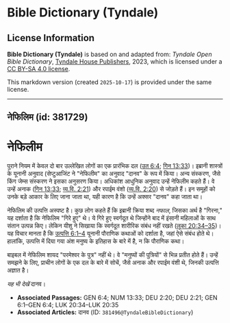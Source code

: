 # Bible Dictionary (Tyndale)

## License Information

**Bible Dictionary (Tyndale)** is based on and adapted from: _Tyndale Open Bible Dictionary_, [Tyndale House Publishers](https://tyndaleopenresources.com/), 2023, which is licensed under a [CC BY-SA 4.0 license](https://creativecommons.org/licenses/by-sa/4.0/legalcode.en).

This markdown version (created `2025-10-17`) is provided under the same license.



--------------------------------

## नेफिलिम (id: 381729)

नेफिलीम
=======

पुराने नियम में केवल दो बार उल्लेखित लोगों का एक प्रारंभिक दल ([उत 6:4](https://ref.ly/Gen6:4); [गिन 13:33](https://ref.ly/Num13:33))। इब्रानी शास्त्रों के यूनानी अनुवाद (सेप्टुआजिंट ने "नेफिलीम" का अनुवाद "दानव" के रूप में किया। अन्य संस्करण, जैसे किंग जेम्स संस्करण ने इसका अनुसरण किया। अधिकांश आधुनिक अनुवाद उन्हें नेफिलीम कहते हैं। वे उन्हें अनाक ([गिन 13:33](https://ref.ly/Num13:33); [व्य.वि. 2:21](https://ref.ly/Deut2:21)) और रपाईम वंशो ([व्य.वि. 2:20](https://ref.ly/Deut2:20)) से जोड़ते हैं। इन समूहों को उनके बड़े आकार के लिए जाना जाता था, यही कारण है कि उन्हें अक्सर "दानव" कहा जाता था।

नेफिलिम की उत्पत्ति अस्पष्ट है। कुछ लोग कहते हैं कि इब्रानी क्रिया शब्द *नफाल*, जिसका अर्थ है "गिरना," यह दर्शाता है कि नेफिलिम "गिरे हुए" थे। ये गिरे हुए स्वर्गदूत थे जिन्होंने बाद में इंसानी महिलाओं के साथ संतान उत्पन्न किए। लेकिन यीशु ने सिखाया कि स्वर्गदूत शारीरिक संबंध नहीं रखते ([लूका 20:34–35](https://ref.ly/Luke20:34-Luke20:35))। यह विचार मानता है कि [उत्पत्ति 6:1–4](https://ref.ly/Gen6:1-Gen6:4) यूनानी पौराणिक कथाओं को दर्शाता है, जहां ऐसे संबंध होते थे। हालांकि, उत्पत्ति में दिया गया अंश मनुष्य के इतिहास के बारे में है, न कि पौराणिक कथा।

बाइबल में नेफिलिम शायद "परमेश्वर के पुत्र" नहीं थे। वे "मनुष्यों की पुत्रियों" से भिन्न प्रतीत होते हैं। उन्हें समझने के लिए, प्राचीन लोगों के एक दल के बारे में सोचें, जैसे अनाक और रपाईम वंशी थे, जिनकी उत्पत्ति अज्ञात है।

*यह भी देखें* दानव। 

* **Associated Passages:** GEN 6:4; NUM 13:33; DEU 2:20; DEU 2:21; GEN 6:1–GEN 6:4; LUK 20:34–LUK 20:35
* **Associated Articles:** दानव (ID: `381496@TyndaleBibleDictionary`)


